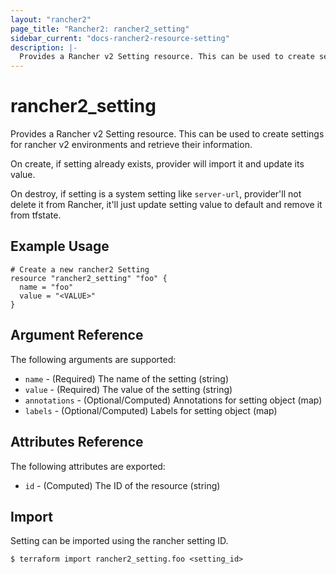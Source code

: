 ```yaml
---
layout: "rancher2"
page_title: "Rancher2: rancher2_setting"
sidebar_current: "docs-rancher2-resource-setting"
description: |-
  Provides a Rancher v2 Setting resource. This can be used to create settings for rancher v2 environments and retrieve their information.
---
```


# rancher2\_setting

Provides a Rancher v2 Setting resource. This can be used to create settings for rancher v2 environments and retrieve their information.

On create, if setting already exists, provider will import it and update its value.

On destroy, if setting is a system setting like `server-url`, provider'll not delete it from Rancher, it'll just update setting value to default and remove it from tfstate. 

## Example Usage

```hcl
# Create a new rancher2 Setting
resource "rancher2_setting" "foo" {
  name = "foo"
  value = "<VALUE>"
}
```

## Argument Reference

The following arguments are supported:

* `name` - (Required) The name of the setting (string)
* `value` - (Required) The value of the setting (string)
* `annotations` - (Optional/Computed) Annotations for setting object (map)
* `labels` - (Optional/Computed) Labels for setting object (map)

## Attributes Reference

The following attributes are exported:

* `id` - (Computed) The ID of the resource (string)

## Import

Setting can be imported using the rancher setting ID.

```
$ terraform import rancher2_setting.foo <setting_id>
```

